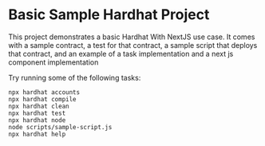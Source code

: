 # Basic Sample Hardhat Project

This project demonstrates a basic Hardhat With NextJS use case. It comes with a sample contract, a test for that contract, a sample script that deploys that contract, and an example of a task implementation and a next js component implementation

Try running some of the following tasks:

```shell
npx hardhat accounts
npx hardhat compile
npx hardhat clean
npx hardhat test
npx hardhat node
node scripts/sample-script.js
npx hardhat help
```
